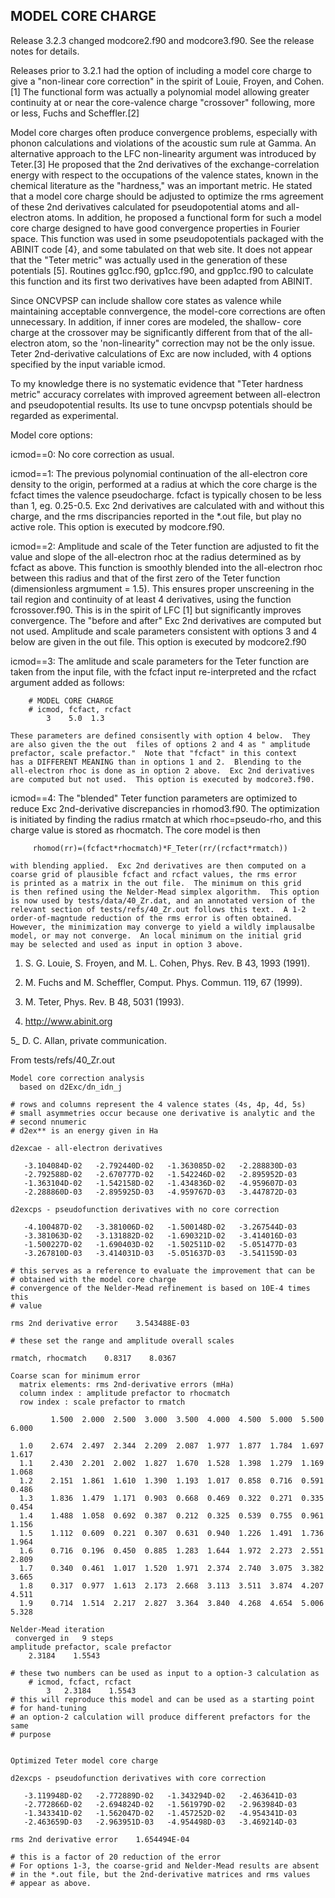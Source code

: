 
## MODEL CORE CHARGE

Release 3.2.3 changed modcore2.f90 and modcore3.f90.  See the release
notes for details.

Releases prior to 3.2.1 had the option of including a model core charge
to give a "non-linear core correction" in the spirit of Louie, Froyen, and
Cohen.[1]  The functional form was actually a polynomial model allowing
greater continuity at or near the core-valence charge "crossover" following,
more or less, Fuchs and Scheffler.[2]

Model core charges often produce convergence problems, especially  with
phonon calculations and violations of the acoustic sum rule at Gamma.  An
alternative approach to the LFC non-linearity argument was introduced by
Teter.[3]  He proposed that the 2nd derivatives of the exchange-correlation
energy with respect to the occupations of the valence states, known in the
chemical literature as the "hardness," was an important metric.  He
stated that a model core charge should be adjusted to optimize the rms
agreement of these 2nd derivatives calculated for pseudopotential atoms
and all-electron atoms.  In addition, he proposed a functional form for
such a model core charge designed to have good convergence properties
in Fourier space.  This function was used in some pseudopotentials
packaged with the ABINIT code [4}, and some tabulated on that web site.
It  does not appear that the "Teter metric" was actually used in the
generation of these potentials [5].  Routines gg1cc.f90, gp1cc.f90, and 
gpp1cc.f90 to calculate  this function and its first two derivatives have 
been adapted from ABINIT.

Since ONCVPSP can include shallow core states as valence while
maintaining acceptable connvergence, the model-core corrections are
often unnecessary.  In addition, if inner cores are modeled, the shallow-
core charge at the crossover may be significantly different from that
of the all-electron atom, so the 'non-linearity" correction may not be
the only issue.  Teter 2nd-derivative calculations of Exc are now
included, with 4 options specified by the input variable icmod.

To my knowledge there is no systematic evidence that "Teter hardness
metric" accuracy correlates with improved agreement between all-electron
and pseudopotential results. Its use to tune oncvpsp potentials should be 
regarded as experimental.

Model core options:

icmod==0:
    No core correction as usual.

icmod==1:
    The previous polynomial continuation of the all-electron core density
    to the origin, performed at a radius at which the core charge is
    the fcfact times the valence pseudocharge.  fcfact is typically chosen
    to be less than 1, eg. 0.25-0.5.  Exc 2nd derivatives are calculated 
    with and without this charge, and the rms discripancies reported in the
    *.out file, but play no active role.  This option is executed by 
    modcore.f90.

icmod==2:
    Amplitude and scale of the Teter function are adjusted to fit the
    value and slope of the all-electron rhoc at the radius determined
    as by fcfact as above.  This function is smoothly blended into the
    all-electron rhoc between this radius and that of the first zero
    of the Teter function (dimensionless argmument = 1.5).  This
    ensures proper unscreening in the tail region and continuity of
    at least 4 derivatives, using the function fcrossover.f90.  This is
    in the spirit of LFC [1] but significantly improves convergence.
    The "before and after" Exc 2nd derivatives are computed but not
    used.  Amplitude and scale parameters consistent with options 3 and 4
    below are given in the out file.  This option is executed by modcore2.f90

icmod==3:
    The amlitude and scale parameters for the Teter function are taken
    from the input file, with the fcfact input re-interpreted and the
    rcfact argument added as follows:
 
        # MODEL CORE CHARGE
        # icmod, fcfact, rcfact 
            3    5.0  1.3
    
    These parameters are defined consisently with option 4 below.  They
    are also given the the out  files of options 2 and 4 as " amplitude 
    prefactor, scale prefactor."  Note that "fcfact" in this context
    has a DIFFERENT MEANING than in options 1 and 2.  Blending to the 
    all-electron rhoc is done as in option 2 above.  Exc 2nd derivatives 
    are computed but not used.  This option is executed by modcore3.f90.

icmod==4:
    The "blended" Teter function parameters are optimized to reduce Exc 
    2nd-derivative discrepancies in rhomod3.f90.  The optimization is
    initiated by finding the radius rmatch at which rhoc=pseudo-rho, and
    this charge value is stored as rhocmatch.  The core model is then

         rhomod(rr)=(fcfact*rhocmatch)*F_Teter(rr/(rcfact*rmatch))

    with blending applied.  Exc 2nd derivatives are then computed on a
    coarse grid of plausible fcfact and rcfact values, the rms error
    is printed as a matrix in the out file.  The minimum on this grid
    is then refined using the Nelder-Mead simplex algorithm.  This option 
    is now used by tests/data/40_Zr.dat, and an annotated version of the 
    relevant section of tests/refs/40_Zr.out follows this text.  A 1-2 
    order-of-magntude reduction of the rms error is often obtained.
    However, the minimization may converge to yield a wildly implausalbe
    model, or may not converge.  An local minimum on the initial grid
    may be selected and used as input in option 3 above.

1) S. G. Louie, S. Froyen, and M. L. Cohen, Phys. Rev. B 43, 1993 (1991).

2) M. Fuchs and M. Scheffler, Comput. Phys. Commun. 119, 67 (1999).

3) M. Teter, Phys. Rev. B 48, 5031 (1993).

4) http://www.abinit.org

5_ D. C. Allan, private communication.


From tests/refs/40_Zr.out

```
Model core correction analysis
  based on d2Exc/dn_idn_j

# rows and columns represent the 4 valence states (4s, 4p, 4d, 5s)
# small asymmetries occur because one derivative is analytic and the
# second nnumeric
# d2ex** is an energy given in Ha

d2excae - all-electron derivatives

   -3.104084D-02   -2.792440D-02   -1.363085D-02   -2.288830D-03
   -2.792588D-02   -2.670777D-02   -1.542246D-02   -2.895952D-03
   -1.363104D-02   -1.542158D-02   -1.434836D-02   -4.959607D-03
   -2.288860D-03   -2.895925D-03   -4.959767D-03   -3.447872D-03

d2excps - pseudofunction derivatives with no core correction

   -4.100487D-02   -3.381006D-02   -1.500148D-02   -3.267544D-03
   -3.381063D-02   -3.131882D-02   -1.690321D-02   -3.414016D-03
   -1.500227D-02   -1.690403D-02   -1.502511D-02   -5.051477D-03
   -3.267810D-03   -3.414031D-03   -5.051637D-03   -3.541159D-03

# this serves as a reference to evaluate the improvement that can be
# obtained with the model core charge
# convergence of the Nelder-Mead refinement is based on 10E-4 times this
# value

rms 2nd derivative error    3.543488E-03

# these set the range and amplitude overall scales

rmatch, rhocmatch    0.8317    8.0367

Coarse scan for minimum error
  matrix elements: rms 2nd-derivative errors (mHa)
  column index : amplitude prefactor to rhocmatch
  row index : scale prefactor to rmatch

         1.500  2.000  2.500  3.000  3.500  4.000  4.500  5.000  5.500  6.000

  1.0    2.674  2.497  2.344  2.209  2.087  1.977  1.877  1.784  1.697  1.617
  1.1    2.430  2.201  2.002  1.827  1.670  1.528  1.398  1.279  1.169  1.068
  1.2    2.151  1.861  1.610  1.390  1.193  1.017  0.858  0.716  0.591  0.486
  1.3    1.836  1.479  1.171  0.903  0.668  0.469  0.322  0.271  0.335  0.454
  1.4    1.488  1.058  0.692  0.387  0.212  0.325  0.539  0.755  0.961  1.156
  1.5    1.112  0.609  0.221  0.307  0.631  0.940  1.226  1.491  1.736  1.964
  1.6    0.716  0.196  0.450  0.885  1.283  1.644  1.972  2.273  2.551  2.809
  1.7    0.340  0.461  1.017  1.520  1.971  2.374  2.740  3.075  3.382  3.665
  1.8    0.317  0.977  1.613  2.173  2.668  3.113  3.511  3.874  4.207  4.511
  1.9    0.714  1.514  2.217  2.827  3.364  3.840  4.268  4.654  5.006  5.328

Nelder-Mead iteration
 converged in   9 steps
amplitude prefactor, scale prefactor
    2.3184    1.5543

# these two numbers can be used as input to a option-3 calculation as
    # icmod, fcfact, rcfact
        3   2.3184    1.5543
# this will reproduce this model and can be used as a starting point
# for hand-tuning
# an option-2 calculation will produce different prefactors for the  same
# purpose


Optimized Teter model core charge

d2excps - pseudofunction derivatives with core correction

   -3.119948D-02   -2.772889D-02   -1.343294D-02   -2.463641D-03
   -2.772866D-02   -2.694824D-02   -1.561979D-02   -2.963984D-03
   -1.343341D-02   -1.562047D-02   -1.457252D-02   -4.954341D-03
   -2.463659D-03   -2.963951D-03   -4.954498D-03   -3.469214D-03

rms 2nd derivative error    1.654494E-04

# this is a factor of 20 reduction of the error
# For options 1-3, the coarse-grid and Nelder-Mead results are absent
# in the *.out file, but the 2nd-derivative matrices and rms values
# appear as above.
```
